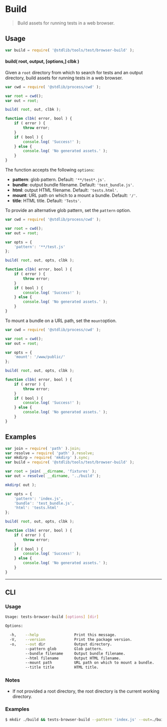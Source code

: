 # Build

> Build assets for running tests in a web browser.

<!-- Section to include introductory text. Make sure to keep an empty line after the intro `section` element and another before the `/section` close. -->

<section class="intro">

</section>

<!-- /.intro -->

<!-- Package usage documentation. -->

<section class="usage">

## Usage

```javascript
var build = require( '@stdlib/tools/test/browser-build' );
```

#### build( root, output, \[options,] clbk )

Given a `root` directory from which to search for tests and an output directory, build assets for running tests in a web browser.

<!-- eslint-disable stdlib/no-redeclare -->

```javascript
var cwd = require( '@stdlib/process/cwd' );

var root = cwd();
var out = root;

build( root, out, clbk );

function clbk( error, bool ) {
    if ( error ) {
        throw error;
    }
    if ( bool ) {
        console.log( 'Success!' );
    } else {
        console.log( 'No generated assets.' );
    }
}
```

The function accepts the following `options`:

-   **pattern**: glob pattern. Default: `'**/test*.js'`.
-   **bundle**: output bundle filename. Default: `'test_bundle.js'`.
-   **html**: output HTML filename. Default: `'tests.html'`.
-   **mount**: URL path on which to a mount a bundle. Default: `'/'`.
-   **title**: HTML title. Default: `'Tests'`.

To provide an alternative glob pattern, set the `pattern` option.

<!-- eslint-disable stdlib/no-redeclare -->

```javascript
var cwd = require( '@stdlib/process/cwd' );

var root = cwd();
var out = root;

var opts = {
    'pattern': '**/test.js'
};

build( root, out, opts, clbk );

function clbk( error, bool ) {
    if ( error ) {
        throw error;
    }
    if ( bool ) {
        console.log( 'Success!' );
    } else {
        console.log( 'No generated assets.' );
    }
}
```

To mount a bundle on a URL path, set the `mount`option.

<!-- eslint-disable stdlib/no-redeclare -->

```javascript
var cwd = require( '@stdlib/process/cwd' );

var root = cwd();
var out = root;

var opts = {
    'mount': '/www/public/'
};

build( root, out, opts, clbk );

function clbk( error, bool ) {
    if ( error ) {
        throw error;
    }
    if ( bool ) {
        console.log( 'Success!' );
    } else {
        console.log( 'No generated assets.' );
    }
}
```

</section>

<!-- /.usage -->

<!-- Package usage notes. Make sure to keep an empty line after the `section` element and another before the `/section` close. -->

<section class="notes">

</section>

<!-- /.notes -->

<!-- Package usage examples. -->

<section class="examples">

## Examples

<!-- eslint-disable stdlib/no-redeclare -->

<!-- eslint no-undef: "error" -->

```javascript
var join = require( 'path' ).join;
var resolve = require( 'path' ).resolve;
var mkdirp = require( 'mkdirp' ).sync;
var build = require( '@stdlib/tools/test/browser-build' );

var root = join( __dirname, 'fixtures' );
var out = resolve( __dirname, '../build' );

mkdirp( out );

var opts = {
    'pattern': 'index.js',
    'bundle': 'test_bundle.js',
    'html': 'tests.html'
};

build( root, out, opts, clbk );

function clbk( error, bool ) {
    if ( error ) {
        throw error;
    }
    if ( bool ) {
        console.log( 'Success!' );
    } else {
        console.log( 'No generated assets.' );
    }
}
```

</section>

<!-- /.examples -->

<!-- Section for describing a command-line interface. -->

* * *

<section class="cli">

## CLI

<!-- CLI usage documentation. -->

<section class="usage">

### Usage

```bash
Usage: tests-browser-build [options] [dir]

Options:

  -h,    --help                Print this message.
  -V,    --version             Print the package version.
  -o,    --out dir             Output directory.
         --pattern glob        Glob pattern.
         --bundle filename     Output bundle filename.
         --html filename       Output HTML filename.
         --mount path          URL path on which to mount a bundle.
         --title title         HTML title.
```

</section>

<!-- /.usage -->

<!-- CLI usage notes. Make sure to keep an empty line after the `section` element and another before the `/section` close. -->

<section class="notes">

### Notes

-   If not provided a root directory, the root directory is the current working directory. 

</section>

<!-- /.notes -->

<!-- CLI usage examples. -->

<section class="examples">

### Examples

```bash
$ mkdir ./build && tests-browser-build --pattern 'index.js' --out=./build ./examples/fixtures
```

</section>

<!-- /.examples -->

</section>

<!-- /.cli -->

<!-- Section to include cited references. If references are included, add a horizontal rule *before* the section. Make sure to keep an empty line after the `section` element and another before the `/section` close. -->

<section class="references">

</section>

<!-- /.references -->

<!-- Section for all links. Make sure to keep an empty line after the `section` element and another before the `/section` close. -->

<section class="links">

</section>

<!-- /.links -->
